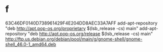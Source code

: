 # f
63C46DF0140D738961429F4E204DD8AEC33A7AFF
add-apt-repository "deb http://apt.pop-os.org/proprietary $(lsb_release -cs) main"
add-apt-repository "deb http://apt.pop-os.org/release $(lsb_release -cs) main"
http://ftp.us.debian.org/debian/pool/main/g/gnome-shell/gnome-shell_46.0-1_amd64.deb
